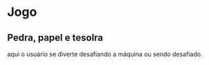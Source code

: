 <h1>Jogo</h1>
<h2>Pedra, papel e tesolra</h2>
<p>aqui o usuário se diverte desafiando a máquina ou sendo desafiado.</p>
